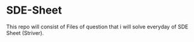 # SDE-Sheet

This repo will consist of Files of question that i will solve everyday of SDE Sheet (Striver).
